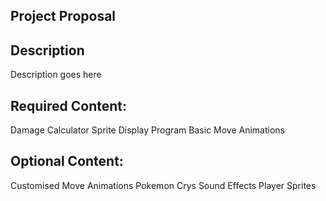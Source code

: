 ## Project Proposal
## Description
Description goes here
## Required Content:
Damage Calculator
Sprite Display Program
Basic Move Animations
## Optional Content:
Customised Move Animations
Pokemon Crys
Sound Effects
Player Sprites

